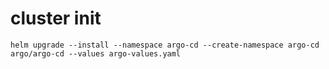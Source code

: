 # cluster init
`helm upgrade --install --namespace argo-cd --create-namespace argo-cd argo/argo-cd --values argo-values.yaml`
